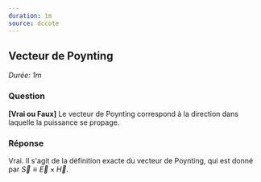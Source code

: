 ```yaml
---
duration: 1m
source: dccote
---
```


## Vecteur de Poynting 

*Durée: 1m*

### Question

**[Vrai ou Faux]** Le vecteur de Poynting correspond à la direction dans laquelle la puissance se propage.

### Réponse

Vrai. Il s'agit de la définition exacte du vecteur de Poynting, qui est donné par $\vec{S} \equiv \vec{E}\times\vec{H}$.

